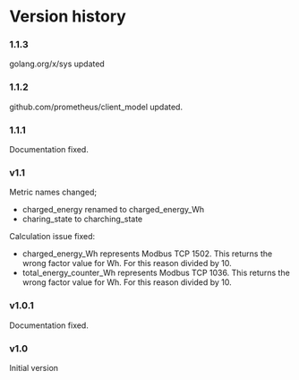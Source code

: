 # Version history

### 1.1.3
golang.org/x/sys updated

### 1.1.2
github.com/prometheus/client_model updated.

### 1.1.1
Documentation fixed.

### v1.1
Metric names changed;
* charged_energy renamed to charged_energy_Wh
* charing_state to charching_state
  
Calculation issue fixed: 
* charged_energy_Wh represents Modbus TCP 1502. This returns the wrong factor value for Wh. For this reason divided by 10.
* total_energy_counter_Wh represents Modbus TCP 1036. This returns the wrong factor value for Wh. For this reason divided by 10.


### v1.0.1
Documentation fixed.

### v1.0
Initial version
